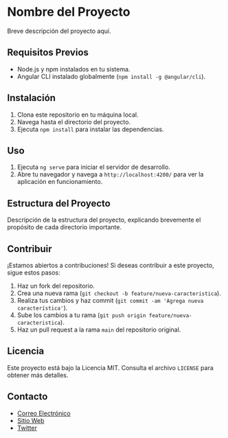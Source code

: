 # Nombre del Proyecto

Breve descripción del proyecto aquí.

## Requisitos Previos

- Node.js y npm instalados en tu sistema.
- Angular CLI instalado globalmente (`npm install -g @angular/cli`).

## Instalación

1. Clona este repositorio en tu máquina local.
2. Navega hasta el directorio del proyecto.
3. Ejecuta `npm install` para instalar las dependencias.

## Uso

1. Ejecuta `ng serve` para iniciar el servidor de desarrollo.
2. Abre tu navegador y navega a `http://localhost:4200/` para ver la aplicación en funcionamiento.

## Estructura del Proyecto

Descripción de la estructura del proyecto, explicando brevemente el propósito de cada directorio importante.

## Contribuir

¡Estamos abiertos a contribuciones! Si deseas contribuir a este proyecto, sigue estos pasos:

1. Haz un fork del repositorio.
2. Crea una nueva rama (`git checkout -b feature/nueva-caracteristica`).
3. Realiza tus cambios y haz commit (`git commit -am 'Agrega nueva característica'`).
4. Sube los cambios a tu rama (`git push origin feature/nueva-caracteristica`).
5. Haz un pull request a la rama `main` del repositorio original.

## Licencia

Este proyecto está bajo la Licencia MIT. Consulta el archivo `LICENSE` para obtener más detalles.

## Contacto

- [Correo Electrónico](mailto:tuemail@example.com)
- [Sitio Web](https://example.com)
- [Twitter](https://twitter.com/tuusuario)
